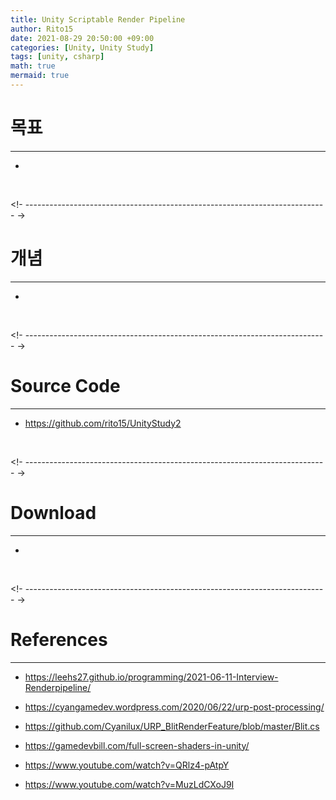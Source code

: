 ```yaml
---
title: Unity Scriptable Render Pipeline
author: Rito15
date: 2021-08-29 20:50:00 +09:00
categories: [Unity, Unity Study]
tags: [unity, csharp]
math: true
mermaid: true
---
```


# 목표
---
- 


<br>



<!- --------------------------------------------------------------------------- ->

# 개념
---
- 

<br>



<!- --------------------------------------------------------------------------- ->

# Source Code
---
- <https://github.com/rito15/UnityStudy2>

<br>



<!- --------------------------------------------------------------------------- ->

# Download
---
- 

<br>



<!- --------------------------------------------------------------------------- ->

# References
---
- <https://leehs27.github.io/programming/2021-06-11-Interview-Renderpipeline/>
- <https://cyangamedev.wordpress.com/2020/06/22/urp-post-processing/>
- <https://github.com/Cyanilux/URP_BlitRenderFeature/blob/master/Blit.cs>
- <https://gamedevbill.com/full-screen-shaders-in-unity/>

- <https://www.youtube.com/watch?v=QRlz4-pAtpY>
- <https://www.youtube.com/watch?v=MuzLdCXoJ9I>